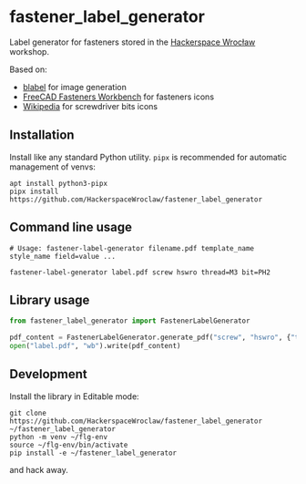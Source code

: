 # fastener_label_generator

Label generator for fasteners stored in the [Hackerspace Wrocław](https://www.hswro.org/) workshop.

Based on:

- [blabel](https://github.com/Edinburgh-Genome-Foundry/blabel) for image generation 
- [FreeCAD Fasteners Workbench](https://github.com/shaise/FreeCAD_FastenersWB/) for fasteners icons
- [Wikipedia](https://de.wikipedia.org/wiki/Liste_der_Schraubenkopfantriebe) for screwdriver bits icons 

## Installation

Install like any standard Python utility. `pipx` is recommended for automatic management of venvs:

```
apt install python3-pipx
pipx install https://github.com/HackerspaceWroclaw/fastener_label_generator
```

## Command line usage

```shell
# Usage: fastener-label-generator filename.pdf template_name style_name field=value ...

fastener-label-generator label.pdf screw hswro thread=M3 bit=PH2
```

## Library usage

```python
from fastener_label_generator import FastenerLabelGenerator

pdf_content = FastenerLabelGenerator.generate_pdf("screw", "hswro", {"thread": "M3"})
open("label.pdf", "wb").write(pdf_content)
```

## Development

Install the library in Editable mode:

```shell
git clone https://github.com/HackerspaceWroclaw/fastener_label_generator ~/fastener_label_generator
python -m venv ~/flg-env
source ~/flg-env/bin/activate
pip install -e ~/fastener_label_generator
```

and hack away.
